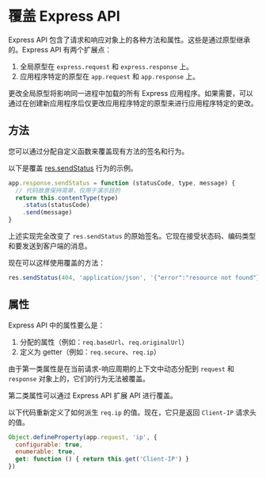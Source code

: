 # 覆盖 Express API

Express API 包含了请求和响应对象上的各种方法和属性。这些是通过原型继承的。Express API 有两个扩展点：

1. 全局原型在 `express.request` 和 `express.response` 上。
2. 应用程序特定的原型在 `app.request` 和 `app.response` 上。

更改全局原型将影响同一进程中加载的所有 Express 应用程序。如果需要，可以通过在创建新应用程序后仅更改应用程序特定的原型来进行应用程序特定的更改。

## 方法

您可以通过分配自定义函数来覆盖现有方法的签名和行为。

以下是覆盖 [res.sendStatus](https://www.expressjs.com.cn/4x/api.html#res.sendStatus) 行为的示例。

```javascript
app.response.sendStatus = function (statusCode, type, message) {
  // 代码故意保持简单，仅用于演示目的
  return this.contentType(type)
    .status(statusCode)
    .send(message)
}
```

上述实现完全改变了 `res.sendStatus` 的原始签名。它现在接受状态码、编码类型和要发送到客户端的消息。

现在可以这样使用覆盖的方法：

```javascript
res.sendStatus(404, 'application/json', '{"error":"resource not found"}')
```

## 属性

Express API 中的属性要么是：

1. 分配的属性（例如：`req.baseUrl`、`req.originalUrl`）
2. 定义为 getter（例如：`req.secure`、`req.ip`）

由于第一类属性是在当前请求-响应周期的上下文中动态分配到 `request` 和 `response` 对象上的，它们的行为无法被覆盖。

第二类属性可以通过 Express API 扩展 API 进行覆盖。

以下代码重新定义了如何派生 `req.ip` 的值。现在，它只是返回 `Client-IP` 请求头的值。

```javascript
Object.defineProperty(app.request, 'ip', {
  configurable: true,
  enumerable: true,
  get: function () { return this.get('Client-IP') }
})
```